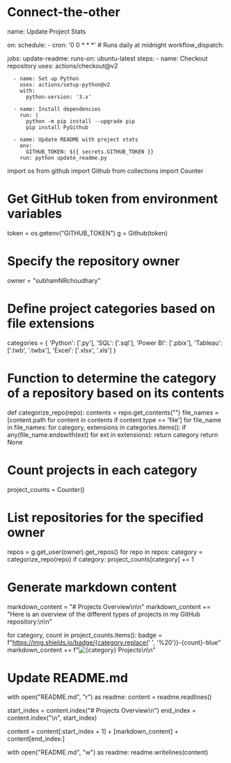 # Connect-the-other

name: Update Project Stats

on:
  schedule:
    - cron: '0 0 * * *'  # Runs daily at midnight
  workflow_dispatch:

jobs:
  update-readme:
    runs-on: ubuntu-latest
    steps:
      - name: Checkout repository
        uses: actions/checkout@v2

      - name: Set up Python
        uses: actions/setup-python@v2
        with:
          python-version: '3.x'

      - name: Install dependencies
        run: |
          python -m pip install --upgrade pip
          pip install PyGithub

      - name: Update README with project stats
        env:
          GITHUB_TOKEN: ${{ secrets.GITHUB_TOKEN }}
        run: python update_readme.py



import os
from github import Github
from collections import Counter

# Get GitHub token from environment variables
token = os.getenv("GITHUB_TOKEN")
g = Github(token)

# Specify the repository owner
owner = "subhamNRchoudhary"

# Define project categories based on file extensions
categories = {
    'Python': ['.py'],
    'SQL': ['.sql'],
    'Power BI': ['.pbix'],
    'Tableau': ['.twb', '.twbx'],
    'Excel': ['.xlsx', '.xls']
}

# Function to determine the category of a repository based on its contents
def categorize_repo(repo):
    contents = repo.get_contents("")
    file_names = [content.path for content in contents if content.type == 'file']
    for file_name in file_names:
        for category, extensions in categories.items():
            if any(file_name.endswith(ext) for ext in extensions):
                return category
    return None

# Count projects in each category
project_counts = Counter()

# List repositories for the specified owner
repos = g.get_user(owner).get_repos()
for repo in repos:
    category = categorize_repo(repo)
    if category:
        project_counts[category] += 1

# Generate markdown content
markdown_content = "# Projects Overview\n\n"
markdown_content += "Here is an overview of the different types of projects in my GitHub repository:\n\n"

for category, count in project_counts.items():
    badge = f"https://img.shields.io/badge/{category.replace(' ', '%20')}-{count}-blue"
    markdown_content += f"![{category} Projects]({badge})\n\n"

# Update README.md
with open("README.md", "r") as readme:
    content = readme.readlines()

start_index = content.index("# Projects Overview\n")
end_index = content.index("<!-- PROJECT-STATS-END -->\n", start_index)

content = content[:start_index + 1] + [markdown_content] + content[end_index:]

with open("README.md", "w") as readme:
    readme.writelines(content)
